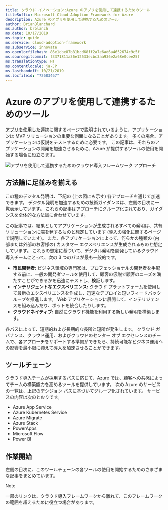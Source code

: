 ```yaml
---
title: クラウド イノベーション:Azure のアプリを使用して連携するためのツール
titleSuffix: Microsoft Cloud Adoption Framework for Azure
description: Azure のアプリを使用して連携するためのツール
author: BrianBlanchard
ms.author: brblanch
ms.date: 10/17/2019
ms.topic: guide
ms.service: cloud-adoption-framework
ms.subservice: innovate
ms.openlocfilehash: 86e1cbe87b81bcd68ff2a7e6ad6a4652674c9c5f
ms.sourcegitcommit: f3371811a36e12533ecbc3aa936e2a68e0cee25f
ms.translationtype: HT
ms.contentlocale: ja-JP
ms.lasthandoff: 10/21/2019
ms.locfileid: "72683467"
---
```

# <a name="tools-to-engage-via-apps-in-azure"></a>Azure のアプリを使用して連携するためのツール

[アプリを使用した連携](../considerations/apps.md)に関するページで説明されているように、アプリケーションは MVP ソリューションの重要な側面になることがあります。 多くの場合、アプリケーションは仮説をテストするために必要です。 この記事は、それらのアプリケーションの開発を加速させるために、Azure が提供するツールの使用を開始する場合に役立ちます。

![アプリを使用して連携するためのクラウド導入フレームワーク アプローチ](../../_images/innovate/engage-via-apps.png)

## <a name="alignment-to-the-methodology"></a>方法論に足並みを揃える

この種のデジタル発明は、下記の (上の図にも示す) 各アプローチを通じて加速できます。 デジタル発明を加速するための技術ガイダンスは、左側の目次に一覧表示しています。 これらの記事はアプローチにグループ化されており、ガイダンスを全体的な方法論に合わせています。

この記事では、結果としてアプリケーションが生成されるすべての発明は、共有ソリューションに端を発するものと想定しています ([導入の強化](./ci-cd.md)に関するページで説明しています)。 また、各アプリケーションによって、何らかの種類の (内部または外部のお客様の) カスタマー エクスペリエンスが生成されるものと想定しています。 これらの想定に基づいて、デジタル発明を開発しているクラウド導入チームにとって、次の 3 つのパスが最も一般的です。

- **市民開発者:** ビジネス領域の専門家は、プロフェッショナルの開発者を手配する前に、一般の開発者ツールを使用して、顧客の仮説で顧客のニーズを満たすことができるかを迅速にテストし、検証します。
- **インテリジェントなエクスペリエンス:** クラウド プラットフォームを使用して最新のエクスペリエンスを作成し、迅速なデプロイと短いフィードバック ループを推進します。 Web アプリケーションに展開して、インテリジェンスを組み込んだり、ボットを統合したりします。
- **クラウドネイティブ:** 自然にクラウド機能を利用する新しい発明を構築します。

各パスによって、短期的および長期的な長所と短所が発生します。 クラウド ガバナンス、クラウド運用、およびクラウドのセンター オブ エクセレンスのチームで、各アプローチをサポートする準備ができたら、持続可能なビジネス運用への影響を最小限に抑えて導入を加速させることができます。

## <a name="toolchain"></a>ツールチェーン

クラウド導入チームが採用するパスに応じて、Azure では、顧客への共感によってチームの構築能力を高めるツールを提供しています。 次の Azure のサービスの一覧は、上記のデシジョン パスに基づいてグループ化されています。 サービスの内容は次のとおりです。

- Azure App Service
- Azure Kubernetes Service
- Azure Migrate
- Azure Stack
- PowerApps
- Microsoft Flow
- Power BI

## <a name="get-started"></a>作業開始

左側の目次に、このツールチェーンの各ツールの使用を開始するためのさまざまな記事をまとめています。

> [!NOTE]
> 一部のリンクは、クラウド導入フレームワークから離れて、このフレームワークの範囲を超えるために役立つ場合があります。
